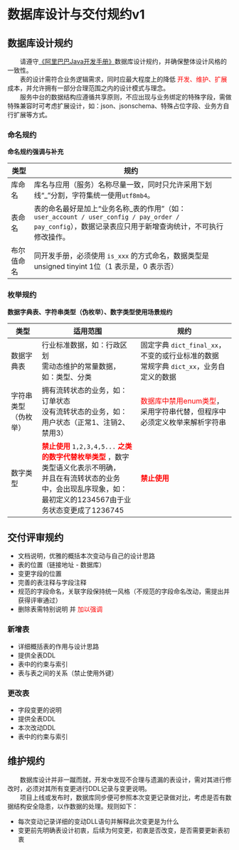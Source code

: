 # 数据库设计与交付规约v1
## 数据库设计规约
　　请遵守[《阿里巴巴Java开发手册》](https://gitee.com/yl-yue/yue-library/raw/master/docs/_media/Java开发手册（嵩山版）.pdf)数据库设计规约，并确保整体设计风格的一致性。<br>
　　表的设计需符合业务逻辑需求，同时应最大程度上的降低 <font color=red>开发、维护、扩展</font> 成本，并允许拥有一部分合理范围之内的设计模式与理念。<br>
　　服务中台的数据结构应遵循共享原则，不应出现与业务绑定的特殊字段，需做特殊兼容时可考虑扩展设计，如：json、jsonschema、特殊占位字段、业务方自行扩展等方式。

### 命名规约
**命名规约强调与补充**

|类型		|规约																																						|
|--			|--																																							|
|库命名		|库名与应用（服务）名称尽量一致，同时只允许采用下划线“_”分割，字符集统一使用`utf8mb4`。																	|
|表命名		|表的命名最好是加上“业务名称_表的作用”（如：`user_account / user_config / pay_order / pay_config`），数据记录表应只用于新增查询统计，不可执行修改操作。	|
|布尔值命名	|同开发手册，必须使用 `is_xxx` 的方式命名，数据类型是 unsigned tinyint 1位（1 表示是，0 表示否）															|

### 枚举规约
**数据字典表、字符串类型（伪枚举）、数字类型使用场景规约**

|类型					|适用范围																																																			|规约																							|
|--						|--																																																					|--																								|
|数据字典表				|行业标准数据，如：行政区划 <br>需动态维护的常量数据，如：类型、分类																																				|固定字典 `dict_final_xx`，不变的或行业标准的数据 <br>常规字典 `dict_xx`，业务自定义的数据		|
|字符串类型（伪枚举）	|拥有流转状态的业务，如：订单状态 <br>没有流转状态的业务，如：用户状态（正常1、注销2、禁用3）																														|<font color=red>数据库中禁用enum类型</font>，采用字符串代替，但程序中必须定义枚举来解析字符串	|
|数字类型				|**<font color=red>禁止使用</font>** `1,2,3,4,5...` **<font color=red>之类的数字代替枚举类型</font>** ，数字类型语义化表示不明确，<br>并且在有流转状态的业务中，会出现乱序现象，如：最初定义的1234567由于业务状态变更成了1236745|**<font color=red>禁止使用</font>**															|

## 交付评审规约
- 文档说明，优雅的概括本次变动与自己的设计思路
- 表的位置（链接地址 - 数据库）
- 变更字段的位置
- 完善的表注释与字段注释
- 规范的字段命名，关联字段保持统一风格（不规范的字段命名改动，需提出并获得评审通过）
- 删除表需特别说明 并 <font color=red>加以强调</font>

### 新增表
- 详细概括表的作用与设计思路
- 提供全表DDL
- 表中的约束与索引
- 表与表之间的关系（禁止使用外键）

### 更改表
- 字段变更的说明
- 提供全表DDL
- 本次改动DDL
- 表中的约束与索引

## 维护规约
　　数据库设计并非一蹴而就，开发中发现不合理与遗漏的表设计，需对其进行修改时，必须对其所有变更进行DDL记录与变更说明。<br>
　　项目上线或发布时，数据库同步便可参照本次变更记录做对比，考虑是否有数据结构安全隐患，以作数据的处理。规则如下：
- 每次变动记录详细的变动DLL语句并解释此次变更是为什么
- 变更前先明确表设计初衷，后续为何变更，初衷是否改变，是否需要更新表初衷